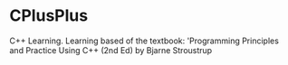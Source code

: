 # CPlusPlus
C++ Learning. Learning based of the textbook: 'Programming Principles and Practice Using C++ (2nd Ed) by Bjarne Stroustrup
